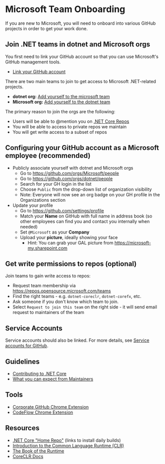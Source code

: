 # Microsoft Team Onboarding

If you are new to Microsoft, you will need to onboard into various GitHub projects in order to get your work done.

## Join .NET teams in dotnet and Microsoft orgs

You first need to link your GitHub account so that you can use Microsoft's GitHub management tools.

* [Link your GitHub account](https://repos.opensource.microsoft.com/link)

There are two main teams to join to get access to Microsoft .NET-related projects.

* **dotnet org:** [Add yourself to the microsoft team](https://repos.opensource.microsoft.com/dotnet/teams/microsoft/join/)
* **Microsoft org:** [Add yourself to the dotnet team](https://repos.opensource.microsoft.com/Microsoft/teams/dotnet/join/)

The primary reason to join the orgs are the following: 

* Users will be able to @mention you on [.NET Core Repos](https://github.com/dotnet/core/blob/master/Documentation/core-repos.md)
* You will be able to access to private repos we maintain
* You will get write access to a subset of repos

## Configuring your GitHub account as a Microsoft employee (recommended)

* Publicly associate yourself with dotnet and Microsoft orgs
    * Go to https://github.com/orgs/Microsoft/people
    * Go to https://github.com/orgs/dotnet/people
    * Search for your GH login in the list
    * Choose `Public` from the drop-down list of organization visibility
    * Note: Everyone will now see an org badge on your GH profile in the Organizations section
* Update your profile
    * Go to https://github.com/settings/profile
    * Match your **Name** on GitHub with full name in address book (so other employees can find you and contact you internally when needed)
    * Set `@Microsoft` as your **Company**
    * Upload your **picture**, ideally showing your face
        * Hint: You can grab your GAL picture from https://microsoft-my.sharepoint.com

## Get write permissions to repos (optional)

Join teams to gain write access to repos:
 * Request team membership via https://repos.opensource.microsoft.com/teams
 * Find the right teams - e.g. `dotnet-coreclr`, `dotnet-corefx`, etc.
 * Ask someone if you don't know which team to join.
 * Select `Request to join this team` on the right side - it will send email request to maintainers of the team

## Service Accounts

Service accounts should also be linked. For more details, see [Service accounts for GitHub](https://docs.opensource.microsoft.com/github/service-accounts.html).


## Guidelines

* [Contributing to .NET Core](https://github.com/dotnet/coreclr/blob/master/Documentation/project-docs/contributing.md)
* [What you can expect from Maintainers](https://github.com/dotnet/core/blob/master/Documentation/contributing/maintainers.md)


## Tools

* [Corporate GitHub Chrome Extension](https://repos.opensource.microsoft.com/settings/security/tokens/extension)
* [CodeFlow Chrome Extension](https://chrome.google.com/webstore/detail/codeflow/aphnoipocoffpdafmiidfmaiadhilelm)


## Resources

* [.NET Core "Home Repo"](https://github.com/dotnet/core) (links to install daily builds)
* [Introduction to the Common Language Runtime (CLR)](https://github.com/dotnet/coreclr/blob/master/Documentation/botr/intro-to-clr.md)
* [The Book of the Runtime](https://github.com/dotnet/coreclr/blob/master/Documentation/botr/README.md)
* [CoreCLR Docs](https://github.com/dotnet/coreclr/tree/master/Documentation)
